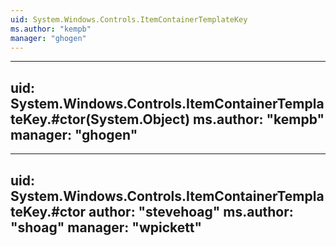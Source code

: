 ```yaml
---
uid: System.Windows.Controls.ItemContainerTemplateKey
ms.author: "kempb"
manager: "ghogen"
---
```


---
uid: System.Windows.Controls.ItemContainerTemplateKey.#ctor(System.Object)
ms.author: "kempb"
manager: "ghogen"
---

---
uid: System.Windows.Controls.ItemContainerTemplateKey.#ctor
author: "stevehoag"
ms.author: "shoag"
manager: "wpickett"
---
